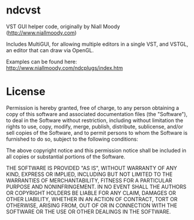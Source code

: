 ndcvst
======

VST GUI helper code, originally by Niall Moody (http://www.niallmoody.com)

Includes MultiGUI, for allowing multiple editors in a single VST, and VSTGL, an editor that can draw via OpenGL.

Examples can be found here: http://www.niallmoody.com/ndcplugs/index.htm

License
=======
Permission is hereby granted, free of charge, to any person obtaining a
copy of this software and associated documentation files (the "Software"),
to deal in the Software without restriction, including without limitation
the rights to use, copy, modify, merge, publish, distribute, sublicense,
and/or sell copies of the Software, and to permit persons to whom the
Software is furnished to do so, subject to the following conditions:

The above copyright notice and this permission notice shall be included in
all copies or substantial portions of the Software.

THE SOFTWARE IS PROVIDED "AS IS", WITHOUT WARRANTY OF ANY KIND, EXPRESS OR
IMPLIED, INCLUDING BUT NOT LIMITED TO THE WARRANTIES OF MERCHANTABILITY,
FITNESS FOR A PARTICULAR PURPOSE AND NONINFRINGEMENT. IN NO EVENT SHALL
THE AUTHORS OR COPYRIGHT HOLDERS BE LIABLE FOR ANY CLAIM, DAMAGES OR OTHER
LIABILITY, WHETHER IN AN ACTION OF CONTRACT, TORT OR OTHERWISE, ARISING
FROM, OUT OF OR IN CONNECTION WITH THE SOFTWARE OR THE USE OR OTHER
DEALINGS IN THE SOFTWARE.
